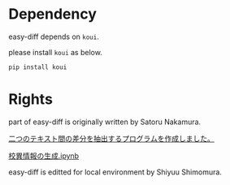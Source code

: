 # Dependency

easy-diff depends on `koui`.

please install `koui` as below.

`pip install koui`


# Rights

part of easy-diff is originally written by Satoru Nakamura.

[二つのテキスト間の差分を抽出するプログラムを作成しました。](https://zenn.dev/nakamura196/articles/442da1c74afae1)

[校異情報の生成.ipynb](https://colab.research.google.com/github/nakamura196/ndl_ocr/blob/main/%E6%A0%A1%E7%95%B0%E6%83%85%E5%A0%B1%E3%81%AE%E7%94%9F%E6%88%90.ipynb)

easy-diff is editted for local environment by Shiyuu Shimomura.